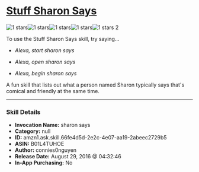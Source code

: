 # [Stuff Sharon Says](http://alexa.amazon.com/#skills/amzn1.ask.skill.66fe4d5d-2e2c-4e07-aa19-2abeec2729b5)
![1 stars](../../images/ic_star_black_18dp_1x.png)![1 stars](../../images/ic_star_border_black_18dp_1x.png)![1 stars](../../images/ic_star_border_black_18dp_1x.png)![1 stars](../../images/ic_star_border_black_18dp_1x.png)![1 stars](../../images/ic_star_border_black_18dp_1x.png) 2

To use the Stuff Sharon Says skill, try saying...

* *Alexa, start sharon says*

* *Alexa, open sharon says*

* *Alexa, begin sharon says*

A fun skill that lists out what a person named Sharon typically says that's comical and friendly at the same time.

***

### Skill Details

* **Invocation Name:** sharon says
* **Category:** null
* **ID:** amzn1.ask.skill.66fe4d5d-2e2c-4e07-aa19-2abeec2729b5
* **ASIN:** B01L4TUHOE
* **Author:** connies0nguyen
* **Release Date:** August 29, 2016 @ 04:32:46
* **In-App Purchasing:** No
